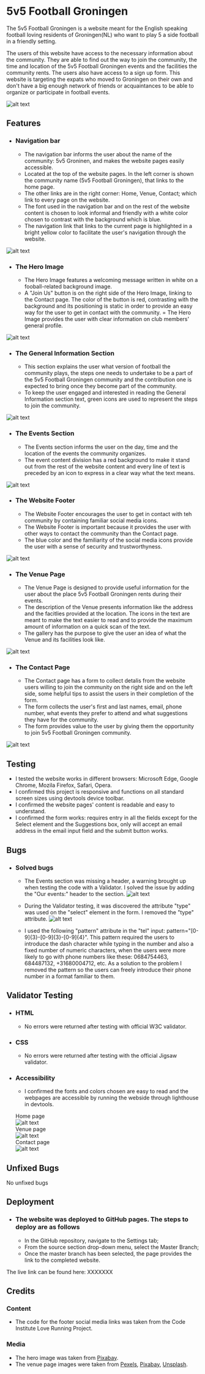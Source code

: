 # 5v5 Football Groningen

The 5v5 Football Groningen is a website meant for the English speaking football loving residents of Groningen(NL) who want to play 5 a side football in a friendly setting.

The users of this website have access to the necessary information about the community. They are able to find out the way to join the community, the time and location of the 
5v5 Football Groningen events and the facilities the community rents. The users also have access to a sign up form. This website is targeting the expats who moved to Groningen on 
their own and don't have a big enough network of friends or acquaintances to be able to organize or participate in football events. 

![alt text](./assets/images/AmIResponsive.jpg)


## Features

- ### Navigation bar
    - The navigation bar informs the user about the name of the community: 5v5 Groninen, and makes the website pages easily accessible. 
    - Located at the top of the website pages. In the left corner is shown the community name (5v5 Football Groningen), that links to the home page.
    - The other links are in the right corner: Home, Venue, Contact; which link to every page on the website.
    - The font used in the navigation bar and on the rest of the website content is chosen to look informal and friendly with a white color chosen to contrast with the background which is blue.
    - The navigation link that links to the current page is highlighted in a bright yellow color to facilitate the user's navigation through the website. 

![alt text](./assets/images/NavBar.jpg)

- ### The Hero Image
    - The Hero Image features a welcoming message written in white on a fooball-related background image.
    - A "Join Us" button is on the right side of the Hero Image, linking to the Contact page. The color of the button is red, contrasting with the background and its positioning is static in order to provide an easy way for the user to get in contact with the community.
    = The Hero Image provides the user with clear information on club members' general profile.

![alt text](./assets/images/HeroImage.jpg)

- ### The General Information Section
    - This section explains the user what version of football the community plays, the steps one needs to undertake to be a part of the 5v5 Football Groningen community and the contribution one is expected to bring once they become part of the community.
    - To keep the user engaged and interested in reading the General Information  section text, green icons are used to represent the steps to join the community.

![alt text](./assets/images/generalInfo.jpg)

- ### The Events Section
    - The Events section informs the user on the day, time and the location of the events the community organizes.
    - The event content division has a red background to make it stand out from the rest of the website content and every line of text is preceded by an icon to express in a clear way what the text means.

![alt text](./assets/images/Events.jpg)

- ### The Website Footer
    - The Website Footer encourages the user to get in contact with teh community by containing familiar social media icons.
    - The Website Footer is important because it provides the user with other ways to contact the community than the Contact page. 
    - The blue color and the familiarity of the social media icons provide the user with a sense of security and trustworthyness.

![alt text](./assets/images/footer.jpg)

- ### The Venue Page
    - The Venue Page is designed to provide useful information for the user about the place 5v5 Football Groningen rents during their events.
    - The description of the Venue presents information like the address and the facitlies provided at the location. The icons in the text are meant to make the text easier to read and to provide the maximum amount of information on a quick scan of the text.
    - The gallery has the purpose to give the user an idea of what the Venue and its facilities look like. 

![alt text](./assets/images/venuePage.jpg)

- ### The Contact Page
    - The Contact page has a form to collect detalis from the website users willing to join the community on the right side and on the left side, some helpful tips to assist the users in their completion of the form.
    - The form collects the user's first and last names, email, phone number, what events they prefer to attend and what suggestions they have for the community.
    - The form provides value to the user by giving them the opportunity to join 5v5 Football Groningen community.  

![alt text](./assets/images/contactPage.jpg)


## Testing
- I tested the website works in different browsers: Microsoft Edge, Google Chrome, Mozila Firefox, Safari, Opera.
- I confirmed this project is responsive and functions on all standard screen sizes using devtools device toolbar.
- I confirmed the website pages' content is readable and easy to understand.
- I confirmed the form works: requires entry in all the fields except for the Select element and the Suggestions box, only will accept an email address in the email input field and the submit button works.

## Bugs
- ### Solved bugs
    - The Events section was missing a header, a warning brought up when testing the code with a Validator. I solved the issue by adding the "Our events:" header to the section.
    ![alt text](./assets/images/ourEvents.jpg)

    - During the Validator testing, it was discovered the attribute "type" was used on the "select" element in the form. I removed the "type" attribute.
    ![alt text](./assets/images/selectType.jpg)

    - I used the following "pattern" attribute in the "tel" input:  pattern="[0-9]{3}-[0-9]{3}-[0-9]{4}". This pattern required the users to introduce the dash character while typing in the number and also a fixed number of numeric characters, when the users were more likely to go with phone numbers like these: 0684754463, 684487132, +31680004712, etc. As a solution to the problem I removed the pattern so the users can freely introduce their phone number in a format familiar to them.

## Validator Testing
- ### HTML
    - No errors were returned after testing with official W3C validator.
- ### CSS 
    - No errors were returned after testing with the official Jigsaw validator.
- ### Accessibility
    - I confirmed the fonts and colors chosen are easy to read and the webpages are accessible by running the webside through lighthouse in devtools.

    Home page  
    ![alt text](./assets/images/homeValidator.jpg)  
    Venue page  
    ![alt text](./assets/images/venueValidator.jpg)  
    Contact page  
    ![alt text](./assets/images/contactValidator.jpg)  

## Unfixed Bugs

No unfixed bugs

## Deployment
- ### The website was deployed to GitHub pages. The steps to deploy are as follows
    - In the GitHub repository, navigate to the Settings tab;
    - From the source section drop-down menu, select the Master Branch;
    - Once the master branch has been selected, the page provides the link to the completed website.

The live link can be found here: XXXXXXX

## Credits

### Content
- The code for the footer social media links was taken from the Code Institute Love Running Project.

### Media
- The hero image was taken from [Pixabay](https://pixabay.com/).
- The venue page images were taken from [Pexels](https://www.pexels.com/), [Pixabay](https://pixabay.com/), [Unsplash](https://unsplash.com/).



